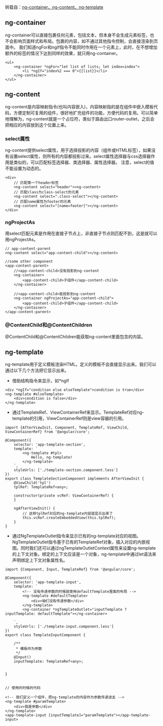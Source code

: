 转载自：[ng-container、ng-content、ng-template](https://www.jianshu.com/p/0f5332f2bbf8)

## ng-container
ng-container可以直接包裹任何元素，包括文本，但本身不会生成元素标签，也不会影响页面样式和布局。包裹的内容，如不通过其他指令控制，会直接渲染到页面中。
我们知道ngFor和ngIf指令不能同时作用在一个元素上，此时，在不想增加额外的标签的情况下达到同样的效果，就只用ng-container。
```
<ul>
    <ng-container *ngFor="let list of lists; let index=index">
        <li *ngIf="index%2 === 0">{{list}}</li>
    </ng-container>
</ul>
```

## ng-content
ng-content是内容映射指令(也叫内容嵌入)，内容映射指的是在组件中嵌入模板代码，方便定制可复用的组件，很好地扩充组件的功能，方便代码的复用。可以简单地理解为，ng-content就是一个占位符，类似于路由出口router-outlet，之后会把相应的内容放到这个位置上来。
### select属性
ng-content提供select属性，用于选择投影的内容（组件或HTML标签），如果没有设置select属性，则所有的内容都投影过来。select属性选择器与css选择器作用是类似的，可以匹配标签选择器、类选择器、属性选择器。
注意，select的值不能设置为动态的。
```
<div>
    // 匹配第一个header标签
    <ng-content select="header"><ng-content>
    // 匹配class为class-select的元素
    <ng-content select=".class-select"></ng-content>
    // 匹配name属性为footer的元素
    <ng-content select="[name=footer]"></ng-content>
</div>
```
### ngProjectAs
用select匹配元素是作用在直接子节点上，非直接子节点则匹配不到，这是就可以用ngProjectAs。
```
// app-content-parent
<ng-content select="app-content-child"></ng-content>

//some other component
<app-content-parent>
    //<app-content-child>没有投影到ng-content
    <ng-container>
        <app-content-child>子组件</app-content-child>
    </ng-container>

    //<app-content-child>能投影到ng-content
    <ng-container ngProjectAs="app-content-child">
        <app-content-child>子组件</app-content-child>
    </ng-container>
</app-content-parent>
```
### @ContentChild和@ContentChildren
@ContentChild和@ContentChildren能获取ng-content里面包含的内容。

## ng-template
ng-template用于定义模板渲染HTML。定义的模板不会直接显示出来。我们可以通过以下几个方法把它显示出来。
* 借助结构指令来显示，如*ngIf
```
<div *ngIf="condition else elseTemplate">condition is true</div>
<ng-template #elseTemplate>
    <div>condition is false</div>
</ng-template>
```
* 通过TemplateRef、ViewContainerRef来显示。TemplateRef对应ng-template的引用，ViewContainerRef则是view容器的引用。
```
import {AfterViewInit, Component, TemplateRef, ViewChild, ViewContainerRef} from '@angular/core';

@Component({
    selector: 'app-template-section',
    template: `
        <ng-template #tpl>
            Hello, ng-template!
        </ng-template>
    `,
    styleUrls: ['./template-section.component.less']
})
export class TemplateSectionComponent implements AfterViewInit {
    @ViewChild('tpl')
    tplRef: TemplateRef<any>;

    constructor(private vcRef: ViewContainerRef) {
    }

    ngAfterViewInit() {
        // 这样tplRef对应的ng-template内容就显示出来了
        this.vcRef.createEmbeddedView(this.tplRef);
    }
}
```
* 通过NgTemplateOutlet指令来显示已有的ng-template对应的视图。NgTemplateOutlet指令基于已有的TemplateRef对象，插入对应的内嵌视图。同时我们还可以通过ngTemplateOutletContext属性来设置ng-template的上下文对象。绑定的上下文应该是一个对象，ng-template中通过let语法来声明绑定上下文对象属性名。
```
import {Component, Input, TemplateRef} from '@angular/core';

@Component({
    selector: 'app-template-input',
    template: `
        <!-- 没有传递参数的时候就使用defaultTemplate里面的布局 -->
        <ng-template #defaultTemplate>
            <div>咱们没有传递参数</div>
        </ng-template>
        <ng-container *ngTemplateOutlet="inputTemplate ? inputTemplate: defaultTemplate"></ng-container>

    `,
    styleUrls: ['./template-input.component.less']
})
export class TemplateInputComponent {

    /**
     * 模板作为参数
     */
    @Input()
    inputTemplate: TemplateRef<any>;


}


// 使用的时候的代码

<!-- 我们定义一个组件，把ng-template的内容作为参数传递进去 -->
<ng-template #paramTemplate>
    <div>我是参数</div>
</ng-template>
<app-template-input [inputTemplate]="paramTemplate"></app-template-input>
```